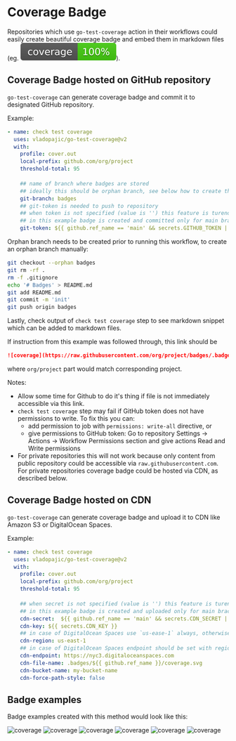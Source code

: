 # Coverage Badge

Repositories which use `go-test-coverage` action in their workflows could easily create beautiful coverage badge and embed them in markdown files (eg. ![coverage](https://raw.githubusercontent.com/vladopajic/go-test-coverage/badges/.badges/main/coverage.svg)).

## Coverage Badge hosted on GitHub repository

`go-test-coverage` can generate coverage badge and commit it to designated GitHub repository. 

Example:
```yml
- name: check test coverage
  uses: vladopajic/go-test-coverage@v2
  with:
    profile: cover.out
    local-prefix: github.com/org/project
    threshold-total: 95

    ## name of branch where badges are stored
    ## ideally this should be orphan branch, see below how to create this branch
    git-branch: badges 
    ## git-token is needed to push to repository
    ## when token is not specified (value is '') this feature is turend off
    ## in this example badge is created and committed only for main brach
    git-token: ${{ github.ref_name == 'main' && secrets.GITHUB_TOKEN || '' }}
```

Orphan branch needs to be created prior to running this workflow, to create an orphan branch manually:

```bash
git checkout --orphan badges
git rm -rf .
rm -f .gitignore
echo '# Badges' > README.md
git add README.md
git commit -m 'init'
git push origin badges
```

Lastly, check output of `check test coverage` step to see markdown snippet which can be added to markdown files. 

If instruction from this example was followed through, this link should be

```markdown
![coverage](https://raw.githubusercontent.com/org/project/badges/.badges/main/coverage.svg)
```

where `org/project` part would match corresponding project.

Notes:
- Allow some time for Github to do it's thing if file is not immediately accessible via this link.
- `check test coverage` step may fail if GitHub token does not have permissions to write. To fix this you can:
  - add permission to job with `permissions: write-all` directive, or
  - give permissions to GitHub token: Go to repository Settings -> Actions -> Workflow Permissions section and give actions Read and Write permissions
- For private repositories this will not work because only content from public repository could be accessible via `raw.githubusercontent.com`. For private repositories coverage badge could be hosted via CDN, as described below.

## Coverage Badge hosted on CDN

`go-test-coverage` can generate coverage badge and upload it to CDN like Amazon S3 or DigitalOcean Spaces. 

Example:
```yml
- name: check test coverage
  uses: vladopajic/go-test-coverage@v2
  with:
    profile: cover.out
    local-prefix: github.com/org/project
    threshold-total: 95

    ## when secret is not specified (value is '') this feature is turend off
    ## in this example badge is created and uploaded only for main brach
    cdn-secret:  ${{ github.ref_name == 'main' && secrets.CDN_SECRET || '' }}
    cdn-key: ${{ secrets.CDN_KEY }}
    ## in case of DigitalOcean Spaces use `us-ease-1` always, otherwise use region of your CDN
    cdn-region: us-east-1 
    ## in case of DigitalOcean Spaces endpoint should be set with region and without bucket
    cdn-endpoint: https://nyc3.digitaloceanspaces.com 
    cdn-file-name: .badges/${{ github.ref_name }}/coverage.svg
    cdn-bucket-name: my-bucket-name
    cdn-force-path-style: false
```

## Badge examples

Badge examples created with this method would look like this:

![coverage](https://raw.githubusercontent.com/vladopajic/go-test-coverage/badges/.badges/badge-examples/coverage-0.svg)
![coverage](https://raw.githubusercontent.com/vladopajic/go-test-coverage/badges/.badges/badge-examples/coverage-50.svg)
![coverage](https://raw.githubusercontent.com/vladopajic/go-test-coverage/badges/.badges/badge-examples/coverage-70.svg)
![coverage](https://raw.githubusercontent.com/vladopajic/go-test-coverage/badges/.badges/badge-examples/coverage-80.svg)
![coverage](https://raw.githubusercontent.com/vladopajic/go-test-coverage/badges/.badges/badge-examples/coverage-90.svg)
![coverage](https://raw.githubusercontent.com/vladopajic/go-test-coverage/badges/.badges/badge-examples/coverage-100.svg)
